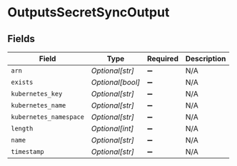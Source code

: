 # OutputsSecretSyncOutput


## Fields

| Field                  | Type                   | Required               | Description            |
| ---------------------- | ---------------------- | ---------------------- | ---------------------- |
| `arn`                  | *Optional[str]*        | :heavy_minus_sign:     | N/A                    |
| `exists`               | *Optional[bool]*       | :heavy_minus_sign:     | N/A                    |
| `kubernetes_key`       | *Optional[str]*        | :heavy_minus_sign:     | N/A                    |
| `kubernetes_name`      | *Optional[str]*        | :heavy_minus_sign:     | N/A                    |
| `kubernetes_namespace` | *Optional[str]*        | :heavy_minus_sign:     | N/A                    |
| `length`               | *Optional[int]*        | :heavy_minus_sign:     | N/A                    |
| `name`                 | *Optional[str]*        | :heavy_minus_sign:     | N/A                    |
| `timestamp`            | *Optional[str]*        | :heavy_minus_sign:     | N/A                    |
